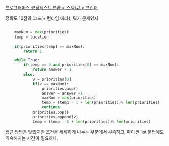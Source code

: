 [프로그래머스 코딩테스트 연습 > 스택/큐 > 프린터](https://programmers.co.kr/learn/courses/30/lessons/42587?language=python3)

정확도 10점의 코드(+ 런타임 에러), 뭐가 문제였지 

```py

    maxNum = max(priorities)
    temp = location
    
    if(priorities[temp] == maxNum):
        return 1

    while True:
        if(temp == 0 and priorities[0] == maxNum):
            return answer + 1
        else:
            v = priorities[0]
            if(v == maxNum):
                priorities.pop()
                answer = answer +1
                maxNum = max(priorities)
                temp = (temp - 1 + len(priorities))% len(priorities)
                continue
            priorities.pop()
            priorities.append(v)
            temp = (temp - 1 + len(priorities))% len(priorities)

```

접근 방법은 맞았지만 조건을 세세하게 나누는 부분에서 부족하고, 파이썬 list 문법에도 익숙해지는 시간이 필요하다. 